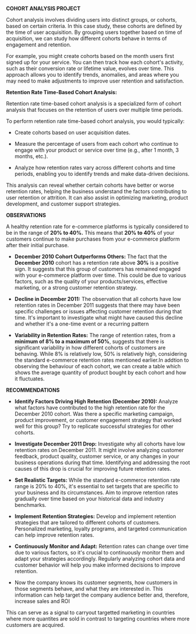 **COHORT ANALYSIS PROJECT**

Cohort analysis involves dividing users into distinct groups, or cohorts, based on certain criteria. In this case study, these cohorts are defined by the time of user acquisition. By grouping users together based on time of acquisition, we can study how different cohorts behave in terms of engagement and retention.

For example, you might create cohorts based on the month users first signed up for your service. You can then track how each cohort's activity, such as their conversion rate or lifetime value, evolves over time. This approach allows you to identify trends, anomalies, and areas where you may need to make adjustments to improve user retention and satisfaction.

**Retention Rate Time-Based Cohort Analysis:**

Retention rate time-based cohort analysis is a specialized form of cohort analysis that focuses on the retention of users over multiple time periods.

To perform retention rate time-based cohort analysis, you would typically:

- Create cohorts based on user acquisition dates.

- Measure the percentage of users from each cohort who continue to engage with your product or service over time (e.g., after 1 month, 3 months, etc.).

- Analyze how retention rates vary across different cohorts and time periods, enabling you to identify trends and make data-driven decisions.

This analysis can reveal whether certain cohorts have better or worse retention rates, helping the business understand the factors contributing to user retention or attrition. It can also assist in optimizing marketing, product development, and customer support strategies.

**OBSERVATIONS**

A healthy retention rate for e-commerce platforms is typically considered to be in the range of **20% to 40%.** This means that **20% to 40%** of your customers continue to make purchases from your e-commerce platform after their initial purchase.
- **December 2010 Cohort Outperforms Others:** The fact that the **December 2010** cohort has a retention rate above **30%** is a positive sign. It suggests that this group of customers has remained engaged with your e-commerce platform over time. This could be due to various factors, such as the quality of your products/services, effective marketing, or a strong customer retention strategy.

- **Decline in December 2011:** The observation that all cohorts have low retention rates in December 2011 suggests that there may have been specific challenges or issues affecting customer retention during that time. It's important to investigate what might have caused this decline and whether it's a one-time event or a recurring pattern

- **Variability in Retention Rates:** The range of retention rates, from a **minimum of 8% to a maximum of 50%**, suggests that there is significant variability in how different cohorts of customers are behaving. While 8% is relatively low, 50% is relatively high, considering the standard e-commerce retention rates mentioned earlier.In addtion to observing the behaviour of each cohort, we can create a table which shows the average quantity of product bought by each cohort and how it fluctuates.

**RECOMMENDATIONS**

- **Identify Factors Driving High Retention (December 2010):** Analyze what factors have contributed to the high retention rate for the December 2010 cohort. Was there a specific marketing campaign, product improvement, or customer engagement strategy that worked well for this group? Try to replicate successful strategies for other cohorts.

- **Investigate December 2011 Drop:** Investigate why all cohorts have low retention rates on December 2011. It might involve analyzing customer feedback, product quality, customer service, or any changes in your business operations during that time. Identifying and addressing the root causes of this drop is crucial for improving future retention rates.

- **Set Realistic Targets:** While the standard e-commerce retention rate range is 20% to 40%, it's essential to set targets that are specific to your business and its circumstances. Aim to improve retention rates gradually over time based on your historical data and industry benchmarks.

- **Implement Retention Strategies:** Develop and implement retention strategies that are tailored to different cohorts of customers. Personalized marketing, loyalty programs, and targeted communication can help improve retention rates.

- **Continuously Monitor and Adapt:** Retention rates can change over time due to various factors, so it's crucial to continuously monitor them and adapt your strategies accordingly. Regularly analyzing cohort data and customer behavior will help you make informed decisions to improve retention.
- Now the company knows its customer segments, how customers in those segments behave, and what they are interested in. This information can help target the company audience better and, therefore, increase sales and ROI
>
This can serve as a signal to carryout targetted marketing in countries where more quantites are sold in contrast to targeting countries where more customers are acquired.
